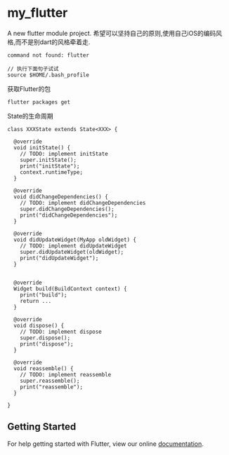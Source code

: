 # my_flutter

A new flutter module project.
希望可以坚持自己的原则,使用自己iOS的编码风格,而不是别dart的风格牵着走.

```
command not found: flutter

// 执行下面句子试试
source $HOME/.bash_profile
```

获取Flutter的包
```
flutter packages get
```

State<StatefulWidget>的生命周期
```
class XXXState extends State<XXX> {

  @override
  void initState() {
    // TODO: implement initState
    super.initState();
    print("initState");
    context.runtimeType;
  }

  @override
  void didChangeDependencies() {
    // TODO: implement didChangeDependencies
    super.didChangeDependencies();
    print("didChangeDependencies");
  }
  
  @override
  void didUpdateWidget(MyApp oldWidget) {
    // TODO: implement didUpdateWidget
    super.didUpdateWidget(oldWidget);
    print("didUpdateWidget");
  }


  @override
  Widget build(BuildContext context) {
    print("build");
    return ...
  }

  @override
  void dispose() {
    // TODO: implement dispose
    super.dispose();
    print("dispose");
  }

  @override
  void reassemble() {
    // TODO: implement reassemble
    super.reassemble();
    print("reassemble");
  }

}
```

## Getting Started

For help getting started with Flutter, view our online
[documentation](https://flutter.dev/).
